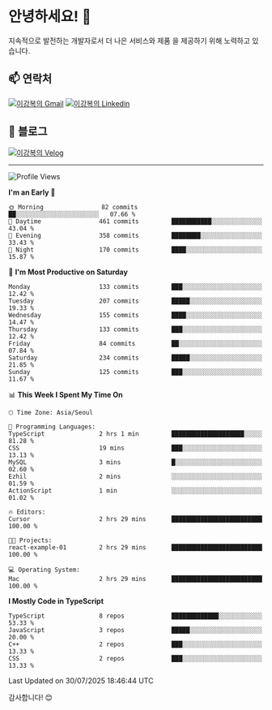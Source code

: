 # 안녕하세요! 👋

지속적으로 발전하는 개발자로서 더 나은 서비스와 제품
을 제공하기 위해 노력하고 있습니다.

## 📫 연락처
[![이강복의 Gmail](https://img.shields.io/badge/Gmail-D14836?style=for-the-badge&logo=gmail&logoColor=white)](mailto:pmmm114@gmail.com)
[![이강복의 Linkedin](https://img.shields.io/badge/LinkedIn-0077B5?style=for-the-badge&logo=linkedin&logoColor=white)](https://www.linkedin.com/in/lkb0297)

## 📝 블로그
[![이강복의 Velog](https://img.shields.io/badge/Velog-ffffff?style=for-the-badge&logo=velog)](https://velog.io/@pmmm114/posts)

---
<!--START_SECTION:waka-->
![Profile Views](http://img.shields.io/badge/Profile%20Views-0-blue)

**I'm an Early 🐤** 

```text
🌞 Morning                82 commits          ██░░░░░░░░░░░░░░░░░░░░░░░   07.66 % 
🌆 Daytime                461 commits         ███████████░░░░░░░░░░░░░░   43.04 % 
🌃 Evening                358 commits         ████████░░░░░░░░░░░░░░░░░   33.43 % 
🌙 Night                  170 commits         ████░░░░░░░░░░░░░░░░░░░░░   15.87 % 
```
📅 **I'm Most Productive on Saturday** 

```text
Monday                   133 commits         ███░░░░░░░░░░░░░░░░░░░░░░   12.42 % 
Tuesday                  207 commits         █████░░░░░░░░░░░░░░░░░░░░   19.33 % 
Wednesday                155 commits         ████░░░░░░░░░░░░░░░░░░░░░   14.47 % 
Thursday                 133 commits         ███░░░░░░░░░░░░░░░░░░░░░░   12.42 % 
Friday                   84 commits          ██░░░░░░░░░░░░░░░░░░░░░░░   07.84 % 
Saturday                 234 commits         █████░░░░░░░░░░░░░░░░░░░░   21.85 % 
Sunday                   125 commits         ███░░░░░░░░░░░░░░░░░░░░░░   11.67 % 
```


📊 **This Week I Spent My Time On** 

```text
🕑︎ Time Zone: Asia/Seoul

💬 Programming Languages: 
TypeScript               2 hrs 1 min         ████████████████████░░░░░   81.28 % 
CSS                      19 mins             ███░░░░░░░░░░░░░░░░░░░░░░   13.13 % 
MySQL                    3 mins              █░░░░░░░░░░░░░░░░░░░░░░░░   02.60 % 
Ezhil                    2 mins              ░░░░░░░░░░░░░░░░░░░░░░░░░   01.59 % 
ActionScript             1 min               ░░░░░░░░░░░░░░░░░░░░░░░░░   01.02 % 

🔥 Editors: 
Cursor                   2 hrs 29 mins       █████████████████████████   100.00 % 

🐱‍💻 Projects: 
react-example-01         2 hrs 29 mins       █████████████████████████   100.00 % 

💻 Operating System: 
Mac                      2 hrs 29 mins       █████████████████████████   100.00 % 
```

**I Mostly Code in TypeScript** 

```text
TypeScript               8 repos             █████████████░░░░░░░░░░░░   53.33 % 
JavaScript               3 repos             █████░░░░░░░░░░░░░░░░░░░░   20.00 % 
C++                      2 repos             ███░░░░░░░░░░░░░░░░░░░░░░   13.33 % 
CSS                      2 repos             ███░░░░░░░░░░░░░░░░░░░░░░   13.33 % 
```




 Last Updated on 30/07/2025 18:46:44 UTC
<!--END_SECTION:waka-->

감사합니다! 😊

